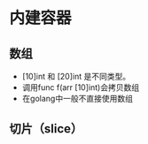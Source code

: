 # 内建容器 #

## 数组 ##

- [10]int 和 [20]int 是不同类型。
- 调用func f(arr [10]int)会拷贝数组
- 在golang中一般不直接使用数组


## 切片（slice） ##